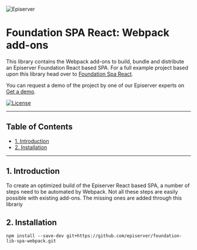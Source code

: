 ![Episerver](https://ux.episerver.com/images/logo.png)
# Foundation SPA React: Webpack add-ons  <!-- omit in toc -->
This library contains the Webpack add-ons to build, bundle and distribute an Episerver Foundation React based SPA. For a full example project based upon this library head over to [Foundation Spa React](https://github.com/episerver/Foundation-spa-react).

You can request a demo of the project by one of our Episerver experts on [Get a demo](https://www.episerver.com/get-a-demo/).

[![License](https://img.shields.io/:license-apache-blue.svg?style=flat-square)](http://www.apache.org/licenses/LICENSE-2.0.html)
***

## Table of Contents  <!-- omit in toc -->
- [1. Introduction](#1-introduction)
- [2. Installation](#2-installation)

***

## 1. Introduction 
To create an optimized build of the Episerver React based SPA, a number of steps need to be automated by Webpack. Not all these steps are easily possible with existing add-ons. The missing ones are added through this librariy

## 2. Installation
```
npm install --save-dev git+https://github.com/episerver/foundation-lib-spa-webpack.git
```
